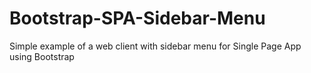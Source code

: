 # Bootstrap-SPA-Sidebar-Menu
Simple example of a web client with sidebar menu for Single Page App using Bootstrap
